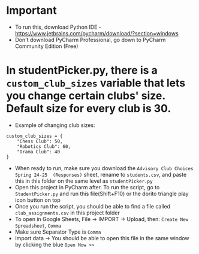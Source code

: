# Important

- To run this, download Python IDE - https://www.jetbrains.com/pycharm/download/?section=windows
- Don't download PyCharm Professional, go down to PyCharm Community Edition (Free)

# In studentPicker.py, there is a `custom_club_sizes` variable that lets you change certain clubs' size. Default size for every club is 30.
- Example of changing club sizes:

```
custom_club_sizes = {
    "Chess Club": 50,
    "Robotics Club": 60,
    "Drama Club": 40
}
```
- When ready to run, make sure you download the `Advisory Club Choices Spring 24-25  (Responses)` sheet, rename to `students.csv`, and paste this in this folder on the same level as `studentPicker.py`
- Open this project in PyCharm after. To run the script, go to `StudentPicker.py` and run this file(Shift+F10) or the dorito triangle play icon button on top
- Once you run the script, you should be able to find a file called `club_assignments.csv` in this project folder
- To open in Google Sheets, File -> IMPORT -> Upload, then: `Create New Spreadsheet`, `Comma`
- Make sure Separator Type is `Comma`
- Import data -> You should be able to open this file in the same window by clicking the blue `Open Now >>`